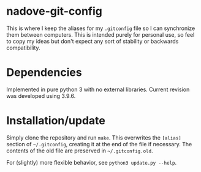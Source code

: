 # nadove-git-config

This is where I keep the aliases for my `.gitconfig` file so I can synchronize 
them between computers. This is intended purely for personal use, so feel to 
copy my ideas but don't expect any sort of stability or backwards compatibility.

# Dependencies

Implemented in pure python 3 with no external libraries. Current revision was 
developed using 3.9.6.

# Installation/update

Simply clone the repository and run `make`. This overwrites the `[alias]` 
section of `~/.gitconfig`, creating it at the end of the file if necessary.
The contents of the old file are preserved in `~/.gitconfig.old`.

For (slightly) more flexible behavior, see `python3 update.py --help`.
